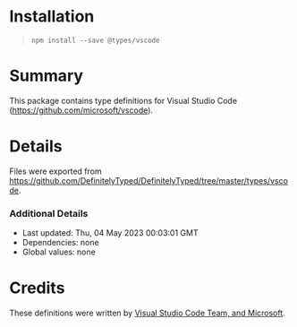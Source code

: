 # Installation
> `npm install --save @types/vscode`

# Summary
This package contains type definitions for Visual Studio Code (https://github.com/microsoft/vscode).

# Details
Files were exported from https://github.com/DefinitelyTyped/DefinitelyTyped/tree/master/types/vscode.

### Additional Details
 * Last updated: Thu, 04 May 2023 00:03:01 GMT
 * Dependencies: none
 * Global values: none

# Credits
These definitions were written by [Visual Studio Code Team, and Microsoft](https://github.com/microsoft).
